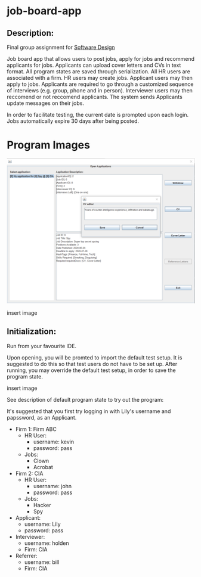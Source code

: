 # job-board-app

## Description:

Final group assignment for [Software Design](https://fas.calendar.utoronto.ca/course/csc207h1)

Job board app that allows users to post jobs, apply for jobs and recommend applicants for jobs. Applicants can upload cover letters and CVs in text format. All program states are saved through serialization. All HR users are associated with a firm. HR users may create jobs. Applicant users may then apply to jobs. Applicants are required to go through a customized sequence of interviews (e.g. group, phone and in person). Interviewer users may then reccomend or not reccomend applicants. The system sends Applicants update messages on their jobs.

In order to facilitate testing, the current date is prompted upon each login. Jobs automatically expire 30 days after being posted.

# Program Images

![login image](https://github.com/alecmmm/job-board-app/blob/master/images/application.PNG "Login image")

insert image

## Initialization:

Run from your favourite IDE.

Upon opening, you will be promted to import the default test setup. It is suggested to do this so that test users do not have to be set up. After running, you may override the default test setup, in order to save the program state.

insert image

See description of default program state to try out the program:

It's suggested that you first try logging in with Lily's username and papssword, as an Applicant.

* Firm 1: Firm ABC
  * HR User:
    * username: kevin
    * password: pass
  * Jobs: 
    * Clown
    * Acrobat
 * Firm 2: CIA
   * HR User: 
     * username: john
     * password: pass
   * Jobs:
     * Hacker
     * Spy
  * Applicant:
    * username: Lily
    * password: pass
  * Interviewer:
    * username: holden
    * Firm: CIA
  * Referrer:
    * username: bill
    * Firm: CIA


